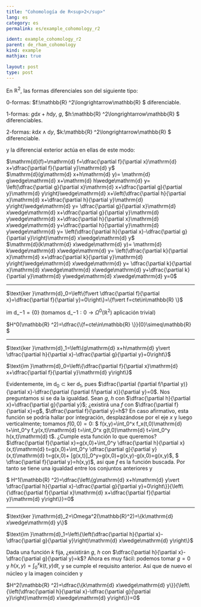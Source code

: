 ```yaml
---
title: "Cohomología de R<sup>2</sup>"
lang: es
category: es
permalink: es/example_cohomology_r2

ident: example_cohomology_r2
parent: de_rham_cohomology
kind: example
mathjax: true

layout: post
type: post
---
```


En $\mathbb{R} ^2$, las formas diferenciales son del siguiente tipo:

<div class="simplebox">
0-formas: $f:\mathbb{R} ^2\longrightarrow\mathbb{R} $ diferenciable.<br>

1-formas: $g\mathrm{d} x+h\mathrm{d} y$, $g$, $h:\mathbb{R} ^2\longrightarrow\mathbb{R} $ diferenciables.<br>

2-formas: $k\mathrm{d} x\wedge\mathrm{d} y$, $k:\mathbb{R} ^2\longrightarrow\mathbb{R} $ diferenciable.<br>
</div>

y la diferencial exterior actúa en ellas de este modo:

<div class="simplebox">
$\mathrm{d}(f)=\mathrm{d} f=\dfrac{\partial f}{\partial x}\mathrm{d} x+\dfrac{\partial f}{\partial y}\mathrm{d} y$<br>
$\mathrm{d}(g\mathrm{d} x+h\mathrm{d} y)=
\mathrm{d} g\wedge\mathrm{d} x+\mathrm{d} h\wedge\mathrm{d} y=
\left(\dfrac{\partial g}{\partial x}\mathrm{d} x+\dfrac{\partial g}{\partial y}\mathrm{d} y\right)\wedge\mathrm{d} x+\left(\dfrac{\partial h}{\partial x}\mathrm{d} x+\dfrac{\partial h}{\partial y}\mathrm{d} y\right)\wedge\mathrm{d} y=
\dfrac{\partial g}{\partial x}\mathrm{d} x\wedge\mathrm{d} x+\dfrac{\partial g}{\partial y}\mathrm{d} y\wedge\mathrm{d} x+\dfrac{\partial h}{\partial x}\mathrm{d} x\wedge\mathrm{d} y+\dfrac{\partial h}{\partial y}\mathrm{d} y\wedge\mathrm{d} y=
\left(\dfrac{\partial h}{\partial x}-\dfrac{\partial g}{\partial y}\right)\mathrm{d} x\wedge\mathrm{d} y$<br>
$\mathrm{d}(k\mathrm{d} x\wedge\mathrm{d} y)=
\mathrm{d} k\wedge\mathrm{d} x\wedge\mathrm{d} y=
\left(\dfrac{\partial k}{\partial x}\mathrm{d} x+\dfrac{\partial k}{\partial y}\mathrm{d} y\right)\wedge\mathrm{d} x\wedge\mathrm{d} y=
\dfrac{\partial k}{\partial x}\mathrm{d} x\wedge\mathrm{d} x\wedge\mathrm{d} y+\dfrac{\partial k}{\partial y}\mathrm{d} y\wedge\mathrm{d} x\wedge\mathrm{d} y=0$
</div>

-----------------------------

<div class="simplebox">
$\text{ker }\mathrm{d}_0=\left\{f\vert \dfrac{\partial f}{\partial x}=\dfrac{\partial f}{\partial y}=0\right\}=\{f\vert f=cte\in\mathbb{R} \}$<br>

$\text{im }\mathrm{d}\_{-1}=\{0\}$ (tomamos $\mathrm{d}\_{-1}:0\longrightarrow\Omega^0(\mathbb{R} ^2)$ aplicación trivial)
</div>

<div class="bluebox">
    $H^0(\mathbb{R} ^2)=\dfrac{\{f=cte\in\mathbb{R} \}}{0}\simeq\mathbb{R} $
</div>

-----------------------------------

<div class="simplebox">
$\text{ker }\mathrm{d}_1=\left\{g\mathrm{d} x+h\mathrm{d} y\vert \dfrac{\partial h}{\partial x}-\dfrac{\partial g}{\partial y}=0\right\}$<br>

$\text{im }\mathrm{d}_0=\left\{\dfrac{\partial f}{\partial x}\mathrm{d} x+\dfrac{\partial f}{\partial y}\mathrm{d} y\right\}$
</div>

Evidentemente, $\text{im }\mathrm{d}_0\subset\text{ker }\mathrm{d}_1$, pues $\dfrac{\partial (\partial f/\partial y)}{\partial x}-\dfrac{\partial (\partial f/\partial x)}{\partial y}=0$. Nos preguntamos si se da la igualdad. Sean $g$, $h$ con $\dfrac{\partial h}{\partial x}=\dfrac{\partial g}{\partial y}$; ¿existirá una $f$ con $\dfrac{\partial f}{\partial x}=g$, $\dfrac{\partial f}{\partial y}=h$? En caso afirmativo, esta función se podría hallar por integración, desplazándose por el eje $x$ y luego verticalmente; tomamos $f(0,0)=0$: $ f(x,y)=\int_0^x f_x(t,0)\mathrm{d} t+\int_0^y f_y(x,t)\mathrm{d} t=\int_0^x g(t,0)\mathrm{d} t+\int_0^y h(x,t)\mathrm{d} t$. ¿Cumple esta función lo que queremos? $\dfrac{\partial f}{\partial x}=g(x,0)+\int_0^y \dfrac{\partial h}{\partial x}(x,t)\mathrm{d} t=g(x,0)+\int_0^y \dfrac{\partial g}{\partial y}(x,t)\mathrm{d} t=g(x,0)+ [g(x,t)]_0^y=g(x,0)+g(x,y)-g(x,0)=g(x,y)$, $ \dfrac{\partial f}{\partial y}=h(x,y)$, así que $f$ es la función buscada. Por tanto se tiene una igualdad entre los conjuntos anteriores y

<div class="bluebox">
    $ H^1(\mathbb{R} ^2)=\dfrac{\left\{g\mathrm{d} x+h\mathrm{d} y\vert \dfrac{\partial h}{\partial x}-\dfrac{\partial g}{\partial y}=0\right\}}{\left\{\dfrac{\partial f}{\partial x}\mathrm{d} x+\dfrac{\partial f}{\partial y}\mathrm{d} y\right\}}=0$
</div>

------------------------------------

<div class="simplebox">
$\text{ker }\mathrm{d}_2=\Omega^2(\mathbb{R}^2)=\{k\mathrm{d} x\wedge\mathrm{d} y\}$<br>

$\text{im }\mathrm{d}_1=\left\{\left(\dfrac{\partial h}{\partial x}-\dfrac{\partial g}{\partial y}\right)\mathrm{d} x\wedge\mathrm{d} y\right\}$
</div>

Dada una función $k$ fija, ¿existirán $g$, $h$ con $\dfrac{\partial h}{\partial x}-\dfrac{\partial g}{\partial y}=k$? Ahora es muy fácil: podemos tomar $g=0$ y $h(x,y)=\int_0^x k(t,y)\mathrm{d} t$, y se cumple el requisito anterior. Así que de nuevo el núcleo y la imagen coinciden y

<div class="bluebox">
    $H^2(\mathbb{R} ^2)=\dfrac{\{k\mathrm{d} x\wedge\mathrm{d} y\}}{\left\{\left(\dfrac{\partial h}{\partial x}-\dfrac{\partial g}{\partial y}\right)\mathrm{d} x\wedge\mathrm{d} y\right\}}=0$
</div>